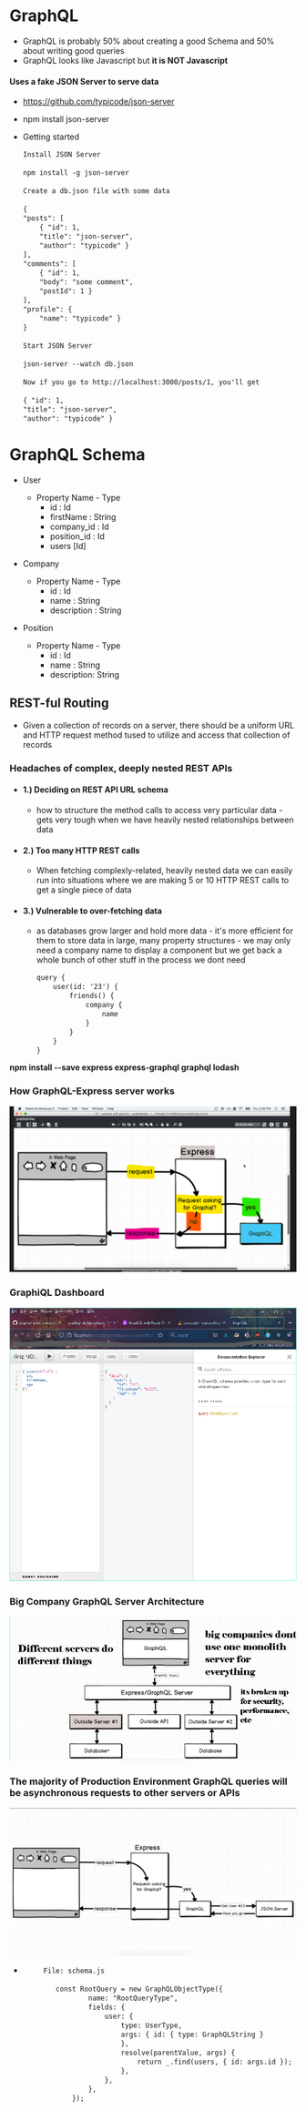 # GraphQL

-   GraphQL is probably 50% about creating a good Schema and 50% about writing good queries
-   GraphQL looks like Javascript but **it is NOT Javascript**

#### Uses a fake JSON Server to serve data

-   https://github.com/typicode/json-server
-   npm install json-server
-   Getting started

        Install JSON Server

        npm install -g json-server

        Create a db.json file with some data

        {
        "posts": [
            { "id": 1,
            "title": "json-server",
            "author": "typicode" }
        ],
        "comments": [
            { "id": 1,
            "body": "some comment",
            "postId": 1 }
        ],
        "profile": {
            "name": "typicode" }
        }

        Start JSON Server

        json-server --watch db.json

        Now if you go to http://localhost:3000/posts/1, you'll get

        { "id": 1,
        "title": "json-server",
        "author": "typicode" }

# GraphQL Schema

-   User

    -   Property Name - Type
        -   id : Id
        -   firstName : String
        -   company_id : Id
        -   position_id : Id
        -   users [Id]

-   Company

    -   Property Name - Type
        -   id : Id
        -   name : String
        -   description : String

-   Position
    -   Property Name - Type
        -   id : Id
        -   name : String
        -   description: String

## REST-ful Routing

-   Given a collection of records on a server, there should be a uniform URL and HTTP request method tused to utilize and access that collection of records

### Headaches of complex, deeply nested REST APIs

-   #### 1.) Deciding on REST API URL schema

    -   how to structure the method calls to access very particular data - gets very tough when we have heavily nested relationships between data

-   #### 2.) Too many HTTP REST calls

    -   When fetching complexly-related, heavily nested data we can easily run into situations where we are making 5 or 10 HTTP REST calls to get a single piece of data

-   #### 3.) Vulnerable to over-fetching data

    -   as databases grow larger and hold more data - it's more efficient for them to store data in large, many property structures - we may only need a company name to display a component but we get back a whole bunch of other stuff in the process we dont need

            query {
                user(id: '23') {
                    friends() {
                        company {
                            name
                        }
                    }
                }
            }

**npm install --save express express-graphql graphql lodash**

### How GraphQL-Express server works

![how-graphql-express-server-works](https://github.com/kawgh1/graphql-users-demo/blob/main/diagrams/express-server-graphql.png)

### GraphiQL Dashboard

![graphiql-dashboard](https://raw.githubusercontent.com/kawgh1/graphql-users-demo/main/diagrams/graphiql-dashboard2.png)

### Big Company GraphQL Server Architecture

![big-company-server-architecture](https://raw.githubusercontent.com/kawgh1/graphql-users-demo/main/diagrams/big-company-graphql-server-architecture.png)

### The majority of Production Environment GraphQL queries will be asynchronous requests to other servers or APIs

![graphql-async-request](https://raw.githubusercontent.com/kawgh1/graphql-users-demo/main/diagrams/graphql-async-resolve-function.png)

-          File: schema.js

              const RootQuery = new GraphQLObjectType({
                      name: "RootQueryType",
                      fields: {
                          user: {
                              type: UserType,
                              args: { id: { type: GraphQLString }
                              },
                              resolve(parentValue, args) {
                                  return _.find(users, { id: args.id });
                              },
                          },
                      },
                  });
